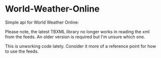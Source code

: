 World-Weather-Online
====================

Simple api for World Weather Online:

Please note, the latest TBXML library no longer works in reading the xml from the feeds. An older version is required but I'm unsure which one.

This is unworking code lately. Consider it more of a reference point for how to use the feeds.
